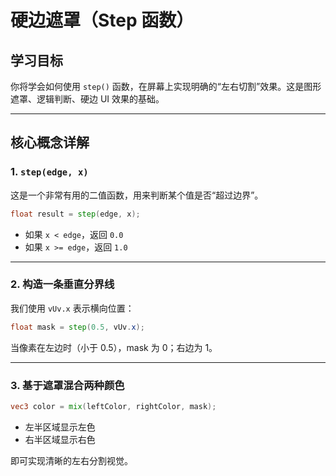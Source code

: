 # 硬边遮罩（Step 函数）

## 学习目标

你将学会如何使用 `step()` 函数，在屏幕上实现明确的“左右切割”效果。这是图形遮罩、逻辑判断、硬边 UI 效果的基础。

---

## 核心概念详解

### 1. `step(edge, x)`

这是一个非常有用的二值函数，用来判断某个值是否“超过边界”。

```glsl
float result = step(edge, x);
```

- 如果 `x < edge`，返回 `0.0`
- 如果 `x >= edge`，返回 `1.0`

---

### 2. 构造一条垂直分界线

我们使用 `vUv.x` 表示横向位置：

```glsl
float mask = step(0.5, vUv.x);
```

当像素在左边时（小于 0.5），mask 为 0；右边为 1。

---

### 3. 基于遮罩混合两种颜色

```glsl
vec3 color = mix(leftColor, rightColor, mask);
```

- 左半区域显示左色
- 右半区域显示右色

即可实现清晰的左右分割视觉。
